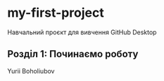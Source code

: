 # my-first-project
Навчальний проєкт для вивчення GitHub Desktop
 ## Розділ 1: Починаємо роботу 
Yurii Boholiubov